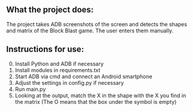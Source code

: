 ## What the project does:
   
   The project takes ADB screenshots of the screen and detects the shapes and matrix of the Block Blast game. The user enters them manually.


## Instructions for use:
   
   0. Install Python and ADB if necessary
   1. Install modules in requirements.txt
   2. Start ADB via cmd and connect an Android smartphone
   3. Adjust the settings in config.py if necessary
   4. Run main.py
   5. Looking at the output, match the X in the shape with the X you find in the matrix
      (The O means that the box under the symbol is empty)

